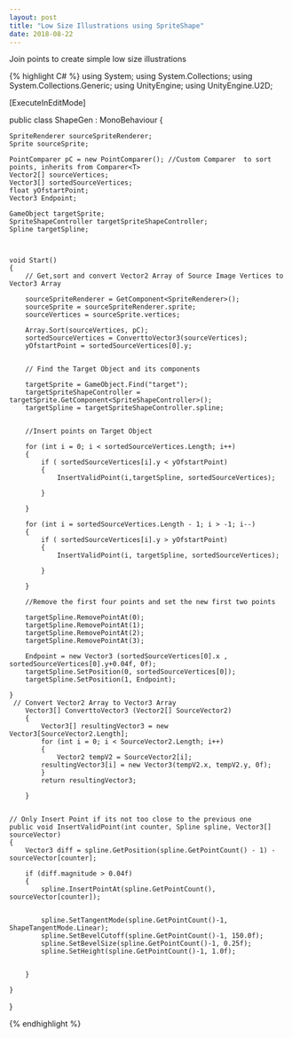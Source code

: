 ```yaml
---
layout: post
title: "Low Size Illustrations using SpriteShape"
date: 2018-08-22
---
```


Join points to create simple low size illustrations




{% highlight C# %} 
using System;
using System.Collections;
using System.Collections.Generic;
using UnityEngine;
using UnityEngine.U2D;



[ExecuteInEditMode]  

public class ShapeGen : MonoBehaviour
{

    SpriteRenderer sourceSpriteRenderer;
    Sprite sourceSprite;
    
    PointComparer pC = new PointComparer(); //Custom Comparer  to sort points, inherits from Comparer<T>
    Vector2[] sourceVertices;
    Vector3[] sortedSourceVertices;
    float yOfstartPoint;
    Vector3 Endpoint;

    GameObject targetSprite;
    SpriteShapeController targetSpriteShapeController;
    Spline targetSpline;


    
    void Start()
    {
        // Get,sort and convert Vector2 Array of Source Image Vertices to Vector3 Array

        sourceSpriteRenderer = GetComponent<SpriteRenderer>();
        sourceSprite = sourceSpriteRenderer.sprite;
        sourceVertices = sourceSprite.vertices;
              
        Array.Sort(sourceVertices, pC);
        sortedSourceVertices = ConverttoVector3(sourceVertices);
        yOfstartPoint = sortedSourceVertices[0].y;
               

        // Find the Target Object and its components

        targetSprite = GameObject.Find("target");
        targetSpriteShapeController = targetSprite.GetComponent<SpriteShapeController>();
        targetSpline = targetSpriteShapeController.spline;
        
       
        //Insert points on Target Object

        for (int i = 0; i < sortedSourceVertices.Length; i++)
        {
            if ( sortedSourceVertices[i].y < yOfstartPoint)
            {
                InsertValidPoint(i,targetSpline, sortedSourceVertices);

            }

        }

        for (int i = sortedSourceVertices.Length - 1; i > -1; i--)
        {
            if ( sortedSourceVertices[i].y > yOfstartPoint)
            {
                InsertValidPoint(i, targetSpline, sortedSourceVertices);
                
            }

        }

        //Remove the first four points and set the new first two points
        
        targetSpline.RemovePointAt(0);
        targetSpline.RemovePointAt(1);
        targetSpline.RemovePointAt(2);
        targetSpline.RemovePointAt(3);
        
        Endpoint = new Vector3 (sortedSourceVertices[0].x , sortedSourceVertices[0].y+0.04f, 0f);
        targetSpline.SetPosition(0, sortedSourceVertices[0]);
        targetSpline.SetPosition(1, Endpoint);

    }
     // Convert Vector2 Array to Vector3 Array 
        Vector3[] ConverttoVector3 (Vector2[] SourceVector2)
        {
            Vector3[] resultingVector3 = new Vector3[SourceVector2.Length];
            for (int i = 0; i < SourceVector2.Length; i++)
            {
                Vector2 tempV2 = SourceVector2[i];
            resultingVector3[i] = new Vector3(tempV2.x, tempV2.y, 0f);
            }
            return resultingVector3;
        
        }


    // Only Insert Point if its not too close to the previous one
    public void InsertValidPoint(int counter, Spline spline, Vector3[] sourceVector)
    {
        Vector3 diff = spline.GetPosition(spline.GetPointCount() - 1) - sourceVector[counter];
        
        if (diff.magnitude > 0.04f)
        {
            spline.InsertPointAt(spline.GetPointCount(), sourceVector[counter]);

            
            spline.SetTangentMode(spline.GetPointCount()-1, ShapeTangentMode.Linear);                      
            spline.SetBevelCutoff(spline.GetPointCount()-1, 150.0f);
            spline.SetBevelSize(spline.GetPointCount()-1, 0.25f);
            spline.SetHeight(spline.GetPointCount()-1, 1.0f); 

           
        }

    }




}

{% endhighlight %}
